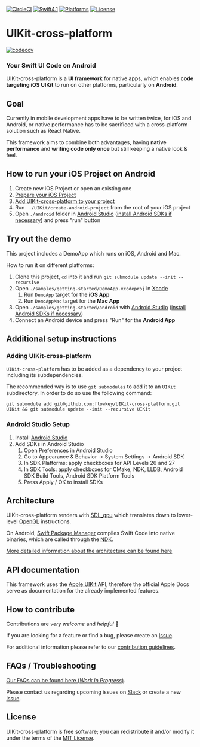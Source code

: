 [![CircleCI](https://circleci.com/gh/flowkey/UIKit-cross-platform.svg?style=shield&circle-token=2bc60653f4bb369754b04d97d324d9ba2bee6c6b)](https://circleci.com/gh/flowkey/UIKit-cross-platform)
[![Swift4.1](https://img.shields.io/badge/swift-4.1-orange.svg?style=flat)](https://swift.org/)
[![Platforms](https://img.shields.io/badge/platform-Android%20%7C%20macOS-lightgrey.svg)](https://swift.org/)
[![License](https://img.shields.io/badge/license-MIT-71787A.svg)](https://tldrlegal.com/license/mit-license)
# UIKit-cross-platform
[![codecov](https://codecov.io/gh/flowkey/UIKit-cross-platform/branch/master/graph/badge.svg?token=7pkfn9WaxE)](https://codecov.io/gh/flowkey/UIKit-cross-platform)

### Your Swift UI Code on Android

UIKit-cross-platform is a **UI framework** for native apps, which enables **code targeting iOS UIKit** to run on other platforms, particularly on **Android**.<br>

## Goal
Currently in mobile development apps have to be written twice, for iOS and Android, or native performance has to be sacrificed with a cross-platform solution such as React Native.

This framework aims to combine both advantages, having **native performance** and **writing code only once** but still keeping a native look & feel.

## How to run your iOS Project on Android

1. Create new iOS Project or open an existing one
2. [Prepare your iOS Project](docs/PREPARE_IOS_PROJECT.md)
3. [Add UIKit-cross-platform to your project](#adding-uikit-cross-platform)
4. Run ` ./UIKit/create-android-project` from the root of your iOS project
5. Open `./android` folder in [Android Studio](https://developer.android.com/studio/) ([install Android SDKs if necessary](#android-studio-setup)) and press "run" button

## Try out the demo

This project includes a DemoApp which runs on iOS, Android and Mac.

How to run it on different platforms:
1. Clone this project, `cd` into it and run `git submodule update --init --recursive`
2. Open `./samples/getting-started/DemoApp.xcodeproj` in [Xcode](https://developer.apple.com/xcode/)
    1. Run `DemoApp` target for the **iOS App**
    2. Run `DemoAppMac` target for the **Mac App**
3. Open `./samples/getting-started/android` with [Android Studio](https://developer.android.com/studio/) ([install Android SDKs if necessary](#android-studio-setup))
4. Connect an Android device and press "Run" for the **Android App**

## Additional setup instructions

### Adding UIKit-cross-platform

`UIKit-cross-platform` has to be added as a dependency to your project including its subdependencies.

The recommended way is to use `git submodules` to add it to an `UIKit` subdirectory.
In order to do so use the following command:
```
git submodule add git@github.com:flowkey/UIKit-cross-platform.git UIKit && git submodule update --init --recursive UIKit
```

### Android Studio Setup

1. Install [Android Studio](https://developer.android.com/studio/)
2. Add SDKs in Android Studio
    1. Open Preferences in Android Studio
    2. Go to Appearance & Behavior -> System Settings -> Android SDK
    3. In SDK Platforms: apply checkboxes for API Levels 26 and 27
    4. In SDK Tools: apply checkboxes for CMake, NDK, LLDB, Android SDK Build Tools, Android SDK Platform Tools
    5. Press Apply / OK to install SDKs

## Architecture

UIKit-cross-platform renders with [SDL_gpu](https://github.com/grimfang4/sdl-gpu) which translates down to lower-level [OpenGL](https://www.opengl.org/) instructions.

On Android, [Swift Package Manager](https://github.com/apple/swift-package-manager) compiles Swift Code into native binaries, which are called through the [NDK](https://developer.android.com/ndk/).

[More detailed information about the architecture can be found here](docs/ARCHITECTURE.md)

## API documentation

This framework uses the [Apple UIKit](https://developer.apple.com/documentation/uikit) API, therefore the official Apple Docs serve as documentation for the already implemented features.

## How to contribute

Contributions are *very welcome* and *helpful* 🙌

If you are looking for a feature or find a bug, please create an [Issue](https://github.com/flowkey/UIKit-cross-platform/issues/new/choose).

For additional information please refer to our [contribution guidelines](docs/CONTRIBUTING.md).

## FAQs / Troubleshooting

[Our FAQs can be found here (*Work In Progress*)](docs/FAQs.md).

Please contact us regarding upcoming issues on [Slack](http://bit.ly/uikit-cross-platform) or create a new [Issue](https://github.com/flowkey/UIKit-cross-platform/issues/new/choose).

## License

UIKit-cross-platform is free software; you can redistribute it and/or modify it under the terms of the [MIT License](LICENSE).
